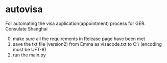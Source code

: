 # autovisa
For automating the visa application(appointment) process for GER. Consulate Shanghai

0. make sure all the requirements in Release page have been met
1. save the txt file (version2) from Emma as visacode.txt to C:\ (encoding must be UFT-8)
2. run the main.py
